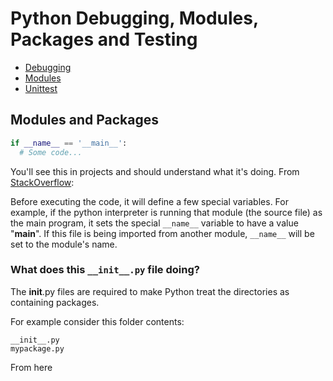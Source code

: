 # Python Debugging, Modules, Packages and Testing
* [Debugging](https://docs.python.org/2/library/pdb.html)
* [Modules](https://docs.python.org/3/tutorial/modules.html)
* [Unittest](https://docs.python.org/3/library/unittest.html)

## Modules and Packages
```python
if __name__ == '__main__':
  # Some code...
```
You'll see this in projects and should understand what it's doing. From [StackOverflow](https://stackoverflow.com/questions/419163/what-does-if-name-main-do):

Before executing the code, it will define a few special variables. For example, if the python interpreter is running that module (the source file) as the main program, it sets the special `__name__` variable to have a value "__main__". If this file is being imported from another module, `__name__` will be set to the module's name.

### What does this `__init__.py` file doing?
The __init__.py files are required to make Python treat the directories as containing packages.

For example consider this folder contents:
```
__init__.py
mypackage.py
```
From here
